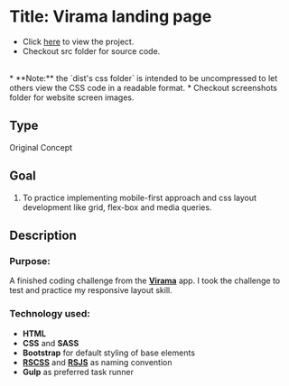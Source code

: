 # Title: Virama landing page
* Click [here](https://mercado-joshua.github.io/virama-landing-page/) to view the project.
* Checkout src folder for source code.
<br>
* **Note:** the `dist's css folder` is intended to be uncompressed to let others view the CSS code in a readable format.
* Checkout screenshots folder for website screen images.

## Type
Original Concept

## Goal
1. To practice implementing mobile-first approach and css layout development like grid, flex-box and media queries.

## Description
### Purpose:
A finished coding challenge from the **[Virama](https://play.google.com/store/apps/details?id=com.MCC.CapstoneGroup.Virama&pcampaignid=pcampaignidMKT-Other-global-all-co-prtnr-py-PartBadge-Mar2515-1)** app.
I took the challenge to test and practice my responsive layout skill.

### Technology used:
* **HTML**
* **CSS** and **SASS**
* **Bootstrap** for default styling of base elements
* **[RSCSS](https://rscss.io/index.html)** and **[RSJS](https://ricostacruz.com/rsjs/)** as naming convention
* **Gulp** as preferred task runner




